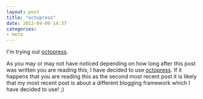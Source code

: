 ```yaml
---
layout: post
title: "octopress"
date: 2012-04-09 14:37
categories:
- meta
---
```


I'm trying out [octopress](http://octopress.org). 

As you may or may not have noticed depending on how long after this post was written you are reading this, I have decided to use [octopress](http://octopress.org). If it happens that you are reading this as the second most recent post it is likely that my most recent post is about a different blogging framework which I have decided to use! ;)